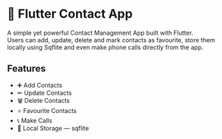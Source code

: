 # 📇 Flutter Contact App

A simple yet powerful Contact Management App built with Flutter.  
Users can add, update, delete and mark contacts as favourite, store them locally using Sqflite
and even make phone calls directly from the app.

## Features

- ➕ Add Contacts
- ✏ Update Contacts 
- 🗑 Delete Contacts 
- ⭐ Favourite Contacts 
- 📞 Make Calls
- 💾 Local Storage — sqflite 

